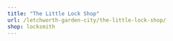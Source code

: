 ```yaml
---
title: "The Little Lock Shop"
url: /letchworth-garden-city/the-little-lock-shop/
shop: locksmith
---
```


